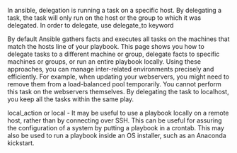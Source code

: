 In ansible, delegation is running a task on a specific host. By delegating a task, the task will only run on the host or the group to which it was delegated.
In order to delegate, use delegate_to keyword

By default Ansible gathers facts and executes all tasks on the machines that match the hosts line of your playbook. This page shows you how to delegate 
tasks to a different machine or group, delegate facts to specific machines or groups, or run an entire playbook locally. Using these approaches, you can 
manage inter-related environments precisely and efficiently. For example, when updating your webservers, you might need to remove them from a 
load-balanced pool temporarily. You cannot perform this task on the webservers themselves. By delegating the task to localhost, you keep all 
the tasks within the same play.

local_action or local - It may be useful to use a playbook locally on a remote host, rather than by connecting over SSH. This can be useful for assuring
the configuration of a system by putting a playbook in a crontab. This may also be used to run a playbook inside an OS installer, such as an Anaconda kickstart.
